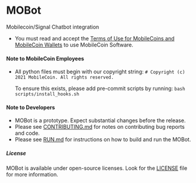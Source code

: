 # MOBot

Mobilecoin/Signal Chatbot integration

* You must read and accept the [Terms of Use for MobileCoins and MobileCoin Wallets](./TERMS-OF-USE.md) to use MobileCoin Software.

#### Note to MobileCoin Employees

* All python files must begin with our copyright string:
  ```# Copyright (c) 2021 MobileCoin. All rights reserved.```

  To ensure this exists, please add pre-commit scripts by running:
  ```bash scripts/install_hooks.sh```

#### Note to Developers

* MOBot is a prototype. Expect substantial changes before the release.
* Please see [CONTRIBUTING.md](./CONTRIBUTING.md) for notes on contributing bug reports and code.
* Please see [RUN.md](./RUN.md) for instructions on how to build and run the MOBot.

##### License

MOBot is available under open-source licenses. Look for the [LICENSE](./LICENSE) file for more information.
